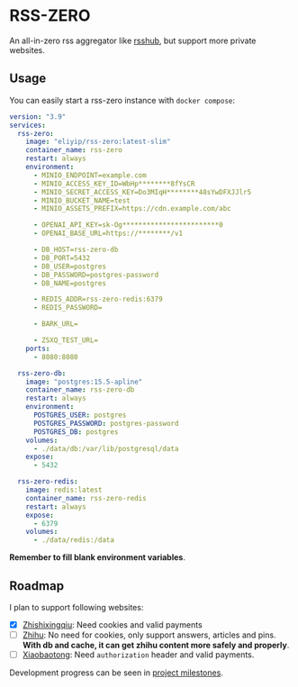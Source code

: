 # RSS-ZERO

An all-in-zero rss aggregator like [rsshub](https://docs.rsshub.app/), but support more private websites.

## Usage

You can easily start a rss-zero instance with `docker compose`:

```yaml
version: "3.9"
services:
  rss-zero:
    image: "eliyip/rss-zero:latest-slim"
    container_name: rss-zero
    restart: always
    environment:
      - MINIO_ENDPOINT=example.com
      - MINIO_ACCESS_KEY_ID=WbHp********8fYsCR
      - MINIO_SECRET_ACCESS_KEY=Do3MIqH********48sYwDFXJJlr5
      - MINIO_BUCKET_NAME=test
      - MINIO_ASSETS_PREFIX=https://cdn.example.com/abc

      - OPENAI_API_KEY=sk-Og************************0
      - OPENAI_BASE_URL=https://********/v1

      - DB_HOST=rss-zero-db
      - DB_PORT=5432
      - DB_USER=postgres
      - DB_PASSWORD=postgres-password
      - DB_NAME=postgres

      - REDIS_ADDR=rss-zero-redis:6379
      - REDIS_PASSWORD=

      - BARK_URL=

      - ZSXQ_TEST_URL=
    ports:
      - 8080:8080

  rss-zero-db:
    image: "postgres:15.5-apline"
    container_name: rss-zero-db
    restart: always
    environment:
      POSTGRES_USER: postgres
      POSTGRES_PASSWORD: postgres-password
      POSTGRES_DB: postgres
    volumes:
      - ./data/db:/var/lib/postgresql/data
    expose:
      - 5432

  rss-zero-redis:
    image: redis:latest
    container_name: rss-zero-redis
    restart: always
    expose:
      - 6379
    volumes:
      - ./data/redis:/data
```

**Remember to fill blank environment variables**.

## Roadmap

I plan to support following websites:

- [x] [Zhishixingqiu](https://zsxq.com/): Need cookies and valid payments
- [ ] [Zhihu](https://www.zhihu.com): No need for cookies, only support answers, articles and pins.  
      **With db and cache, it can get zhihu content more safely and properly**.
- [ ] [Xiaobaotong](https://xiaobot.net): Need `authorization` header and valid payments.

Development progress can be seen in [project milestones](https://git.momoai.me/yezi/rss-zero/milestones).
